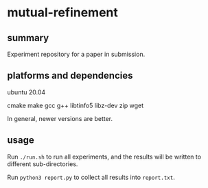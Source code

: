 # mutual-refinement

## summary

Experiment repository for a paper in submission.

## platforms and dependencies

ubuntu 20.04

cmake make gcc g++ libtinfo5 libz-dev zip wget

In general, newer versions are better.

## usage

Run `./run.sh` to run all experiments, and the results will be written to different sub-directories.

Run `python3 report.py` to collect all results into `report.txt`.
